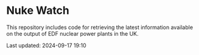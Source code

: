 # Nuke Watch

This repository includes code for retrieving the latest information available on the output of EDF nuclear power plants in the UK.

Last updated: 2024-09-17 19:10